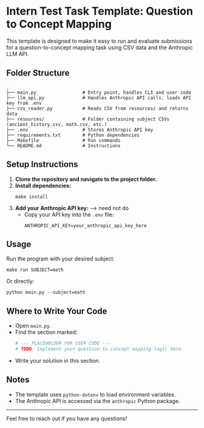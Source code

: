 # Intern Test Task Template: Question to Concept Mapping

This template is designed to make it easy to run and evaluate submissions for a question-to-concept mapping task using CSV data and the Anthropic LLM API.

## Folder Structure

```
.
├── main.py                 # Entry point, handles CLI and user code
├── llm_api.py              # Handles Anthropic API calls, loads API key from .env
├── csv_reader.py           # Reads CSV from resources/ and returns data
├── resources/              # Folder containing subject CSVs (ancient_history.csv, math.csv, etc.)
├── .env                    # Stores Anthropic API key
├── requirements.txt        # Python dependencies
├── Makefile                # Run commands
└── README.md               # Instructions
```

## Setup Instructions

1. **Clone the repository and navigate to the project folder.**
2. **Install dependencies:**
   ```
   make install
   ```
3. **Add your Anthropic API key:** --> need not do
   - Copy your API key into the `.env` file:
     ```
     ANTHROPIC_API_KEY=your_anthropic_api_key_here
     ```

## Usage

Run the program with your desired subject:

```
make run SUBJECT=math
```
Or directly:
```
python main.py --subject=math
```

## Where to Write Your Code

- Open `main.py`.
- Find the section marked:
  ```python
  # --- PLACEHOLDER FOR USER CODE ---
  # TODO: Implement your question-to-concept mapping logic here.

  ```
- Write your solution in this section.

## Notes
- The template uses `python-dotenv` to load environment variables.
- The Anthropic API is accessed via the `anthropic` Python package.
---

Feel free to reach out if you have any questions!
